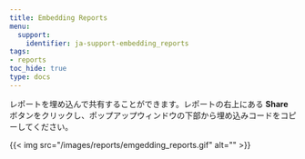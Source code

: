 ```yaml
---
title: Embedding Reports
menu:
  support:
    identifier: ja-support-embedding_reports
tags:
- reports
toc_hide: true
type: docs
---
```


レポートを埋め込んで共有することができます。レポートの右上にある **Share** ボタンをクリックし、ポップアップウィンドウの下部から埋め込みコードをコピーしてください。

{{< img src="/images/reports/emgedding_reports.gif" alt="" >}}